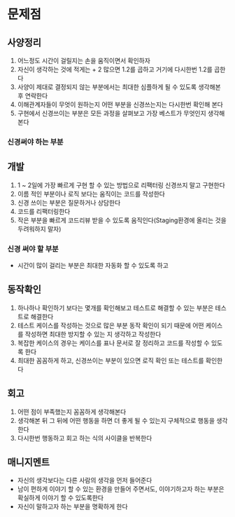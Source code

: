 
# 문제점

## 사양정리

1. 어느정도 시간이 걸릴지는 손을 움직이면서 확인하자
2. 자신이 생각하는 것에 적게는 + 2 많으면 1.2를 곱하고 거기에 다시한번 1.2를 곱한다
3. 사양이 제대로 결정되지 않는 부분에서는 최대한 심플하게 될 수 있도록 생각해본 후 연락한다
4. 이해관계자들이 무엇이 원하는지 어떤 부분을 신경쓰는지는 다시한번 확인해 본다
5. 구현에서 신경쓰이는 부분은 모든 과정을 살펴보고 가장 베스트가 무엇인지 생각해본다

### 신경써야 하는 부분

## 개발

1. 1 ~ 2일에 가장 빠르게 구현 할 수 있는 방법으로 리팩터링 신경쓰지 말고 구현한다
2. 이름 적인 부분이나 로직 보다는 움직이는 코드를 작성한다
3. 신경 쓰이는 부분은 질문하거나 상담한다
4. 코드를 리팩터링한다
5. 작은 부분을 빠르게 코드리뷰 받을 수 있도록 움직인다(Staging환경에 올리는 것을 두려워하지 말자)

### 신경 써야 할 부분

- 시간이 많이 걸리는 부분은 최대한 자동화 할 수 있도록 하고

## 동작확인

1. 하나하나 확인하기 보다는 몇개를 확인해보고 테스트로 해결할 수 있는 부분은 테스트로 해결한다
2. 테스트 케이스를 작성하는 것으로 많은 부분 동작 확인이 되기 때문에 어떤 케이스를 작성하면 최대한 방지할 수 있는 지 생각하고 작성한다
3. 복잡한 케이스의 경우는 케이스를 표나 문서로 잘 정리하고 코드를 작성할 수 있도록 한다
4. 최대한 꼼꼼하게 하고, 신경쓰이는 부분이 있으면 로직 확인 또는 테스트를 확인한다

## 회고

1. 어떤 점이 부족했는지 꼼꼼하게 생각해본다
2. 생각해본 뒤 그 뒤에 어떤 행동을 하면 더 좋게 될 수 있는지 구체적으로 행동을 생각한다
3. 다시한번 행동하고 회고 하는 식의 사이클을 반복한다


## 매니지멘트

- 자신의 생각보다는 다른 사람의 생각을 먼저 들어준다
- 남이 편하게 이야기 할 수 있는 환경을 만들어 주면서도, 이야기하고자 하는 부분은 확실하게 이야기 할 수 있도록한다
- 자신이 말하고자 하는 부분을 명확하게 한다
